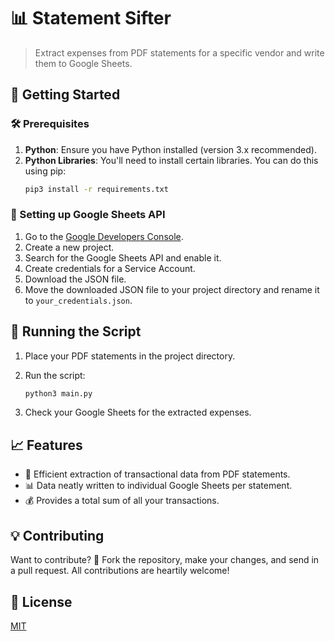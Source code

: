 # 📊 Statement Sifter
> Extract expenses from PDF statements for a specific vendor and write them to Google Sheets.

## 🚀 Getting Started

### 🛠 Prerequisites
1. **Python**: Ensure you have Python installed (version 3.x recommended).
2. **Python Libraries**: You'll need to install certain libraries. You can do this using pip:
    ```bash
    pip3 install -r requirements.txt
    ```

### 📝 Setting up Google Sheets API
1. Go to the [Google Developers Console](https://console.developers.google.com/).
2. Create a new project.
3. Search for the Google Sheets API and enable it.
4. Create credentials for a Service Account.
6. Download the JSON file.
7. Move the downloaded JSON file to your project directory and rename it to `your_credentials.json`.

## 🏃 Running the Script
1. Place your PDF statements in the project directory.
2. Run the script:
    ```bash
    python3 main.py
    ```

3. Check your Google Sheets for the extracted expenses.

## 📈 Features
- 🧾 Efficient extraction of transactional data from PDF statements.
- 📊 Data neatly written to individual Google Sheets per statement.
- 💰 Provides a total sum of all your transactions.

## 💡 Contributing
Want to contribute? 🌟 Fork the repository, make your changes, and send in a pull request. All contributions are heartily welcome!

## 📜 License
[MIT](https://choosealicense.com/licenses/mit/)

